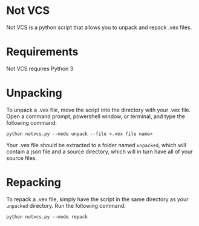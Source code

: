 # Not VCS

Not VCS is a python script that allows you to unpack and repack .vex files. 

# Requirements
Not VCS requires Python 3
# Unpacking
To unpack a .vex file, move the script into the directory with your .vex file.
Open a command prompt, powershell window, or terminal, and type the following command:

`python notvcs.py --mode unpack --file <.vex file name>`

Your .vex file should be extracted to a folder named `unpacked`, which will contain a json file and a source directory, which will in turn have all of your source files.

# Repacking
To repack a .vex file, simply have the script in the same directory as your `unpacked` directory. Run the following command:

`python notvcs.py --mode repack`